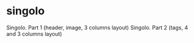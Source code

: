 # singolo
Singolo. Part 1 (header, image, 3 columns layout)
Singolo. Part 2 (tags, 4 and 3 columns layout)
